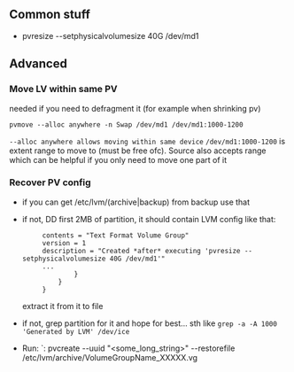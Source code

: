 ## Common stuff
* pvresize --setphysicalvolumesize 40G /dev/md1

## Advanced

### Move  LV within same PV
needed if you need to defragment it (for example when shrinking pv)

`pvmove --alloc anywhere -n Swap /dev/md1 /dev/md1:1000-1200`

`--alloc anywhere allows moving within same device` `/dev/md1:1000-1200` is extent range to move to (must be free ofc). Source also accepts range which can be helpful if you only need to move one part of it

### Recover PV config
* if you can get /etc/lvm/(archive|backup) from backup use that
* if not, DD first 2MB of partition, it should contain LVM config like that:

           contents = "Text Format Volume Group"
           version = 1
           description = "Created *after* executing 'pvresize --setphysicalvolumesize 40G /dev/md1'"
           ...
                   }
               }
           }

    extract it from it to file
* if not, grep partition for it and hope for best... sth like `grep -a -A 1000 'Generated by LVM' /dev/ice`
* Run: `: pvcreate --uuid "<some_long_string>" --restorefile /etc/lvm/archive/VolumeGroupName_XXXXX.vg <PhysicalVolume>
